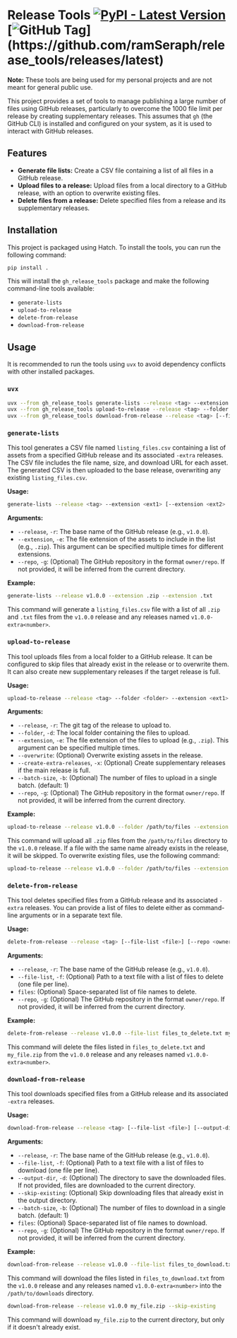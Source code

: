 # Release Tools [![PyPI - Latest Version](https://img.shields.io/pypi/v/gh_release_tools)](https://pypi.org/project/gh_release_tools/) [![GitHub Tag](https://img.shields.io/github/v/tag/ramSeraph/release_tools?filter=v*)](https://github.com/ramSeraph/release_tools/releases/latest)

**Note:** These tools are being used for my personal projects and are not meant for general public use.

This project provides a set of tools to manage publishing a large number of files using GitHub releases, particularly to overcome the 1000 file limit per release by creating supplementary releases. This assumes that `gh` (the GitHub CLI) is installed and configured on your system, as it is used to interact with GitHub releases.

## Features

- **Generate file lists:** Create a CSV file containing a list of all files in a GitHub release.
- **Upload files to a release:** Upload files from a local directory to a GitHub release, with an option to overwrite existing files.
- **Delete files from a release:** Delete specified files from a release and its supplementary releases.

## Installation

This project is packaged using Hatch. To install the tools, you can run the following command:

```bash
pip install .
```

This will install the `gh_release_tools` package and make the following command-line tools available:

- `generate-lists`
- `upload-to-release`
- `delete-from-release`
- `download-from-release`

## Usage

It is recommended to run the tools using `uvx` to avoid dependency conflicts with other installed packages.

### `uvx`

```bash
uvx --from gh_release_tools generate-lists --release <tag> --extension <extension>
uvx --from gh_release_tools upload-to-release --release <tag> --folder <folder> --extension <extension> [--overwrite] [--create-extra-releases] [--batch-size <size>]
uvx --from gh_release_tools download-from-release --release <tag> [--file-list <file>] [--output-dir <dir>] [--skip-existing] [--batch-size <size>] [file1 file2 ...]
```

### `generate-lists`

This tool generates a CSV file named `listing_files.csv` containing a list of assets from a specified GitHub release and its associated `-extra` releases. The CSV file includes the file name, size, and download URL for each asset. The generated CSV is then uploaded to the base release, overwriting any existing `listing_files.csv`.

**Usage:**

```bash
generate-lists --release <tag> --extension <ext1> [--extension <ext2> ...] [--repo <owner/repo>]
```

**Arguments:**

- `--release`, `-r`: The base name of the GitHub release (e.g., `v1.0.0`).
- `--extension`, `-e`: The file extension of the assets to include in the list (e.g., `.zip`). This argument can be specified multiple times for different extensions.
- `--repo`, `-g`: (Optional) The GitHub repository in the format `owner/repo`. If not provided, it will be inferred from the current directory.

**Example:**

```bash
generate-lists --release v1.0.0 --extension .zip --extension .txt
```

This command will generate a `listing_files.csv` file with a list of all `.zip` and `.txt` files from the `v1.0.0` release and any releases named `v1.0.0-extra<number>`.

### `upload-to-release`

This tool uploads files from a local folder to a GitHub release. It can be configured to skip files that already exist in the release or to overwrite them. It can also create new supplementary releases if the target release is full.

**Usage:**

```bash
upload-to-release --release <tag> --folder <folder> --extension <ext1> [--extension <ext2> ...] [--overwrite] [--create-extra-releases] [--batch-size <size>] [--repo <owner/repo>]
```

**Arguments:**

- `--release`, `-r`: The git tag of the release to upload to.
- `--folder`, `-d`: The local folder containing the files to upload.
- `--extension`, `-e`: The file extension of the files to upload (e.g., `.zip`). This argument can be specified multiple times.
- `--overwrite`: (Optional) Overwrite existing assets in the release.
- `--create-extra-releases`, `-x`: (Optional) Create supplementary releases if the main release is full.
- `--batch-size`, `-b`: (Optional) The number of files to upload in a single batch. (default: 1)
- `--repo`, `-g`: (Optional) The GitHub repository in the format `owner/repo`. If not provided, it will be inferred from the current directory.

**Example:**

```bash
upload-to-release --release v1.0.0 --folder /path/to/files --extension .zip
```

This command will upload all `.zip` files from the `/path/to/files` directory to the `v1.0.0` release. If a file with the same name already exists in the release, it will be skipped. To overwrite existing files, use the following command:

```bash
upload-to-release --release v1.0.0 --folder /path/to/files --extension .zip --overwrite
```

### `delete-from-release`

This tool deletes specified files from a GitHub release and its associated `-extra` releases. You can provide a list of files to delete either as command-line arguments or in a separate text file.

**Usage:**

```bash
delete-from-release --release <tag> [--file-list <file>] [--repo <owner/repo>] [file1 file2 ...]
```

**Arguments:**

- `--release`, `-r`: The base name of the GitHub release (e.g., `v1.0.0`).
- `--file-list`, `-f`: (Optional) Path to a text file with a list of files to delete (one file per line).
- `files`: (Optional) Space-separated list of file names to delete.
- `--repo`, `-g`: (Optional) The GitHub repository in the format `owner/repo`. If not provided, it will be inferred from the current directory.

**Example:**

```bash
delete-from-release --release v1.0.0 --file-list files_to_delete.txt my_file.zip
```

This command will delete the files listed in `files_to_delete.txt` and `my_file.zip` from the `v1.0.0` release and any releases named `v1.0.0-extra<number>`.

### `download-from-release`

This tool downloads specified files from a GitHub release and its associated `-extra` releases.

**Usage:**

```bash
download-from-release --release <tag> [--file-list <file>] [--output-dir <dir>] [--skip-existing] [--batch-size <size>] [--repo <owner/repo>] [file1 file2 ...]
```

**Arguments:**

- `--release`, `-r`: The base name of the GitHub release (e.g., `v1.0.0`).
- `--file-list`, `-f`: (Optional) Path to a text file with a list of files to download (one file per line).
- `--output-dir`, `-d`: (Optional) The directory to save the downloaded files. If not provided, files are downloaded to the current directory.
- `--skip-existing`: (Optional) Skip downloading files that already exist in the output directory.
- `--batch-size`, `-b`: (Optional) The number of files to download in a single batch. (default: 1)
- `files`: (Optional) Space-separated list of file names to download.
- `--repo`, `-g`: (Optional) The GitHub repository in the format `owner/repo`. If not provided, it will be inferred from the current directory.

**Example:**

```bash
download-from-release --release v1.0.0 --file-list files_to_download.txt --output-dir /path/to/downloads
```

This command will download the files listed in `files_to_download.txt` from the `v1.0.0` release and any releases named `v1.0.0-extra<number>` into the `/path/to/downloads` directory.

```bash
download-from-release --release v1.0.0 my_file.zip --skip-existing
```
This command will download `my_file.zip` to the current directory, but only if it doesn't already exist.
